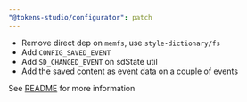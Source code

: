 ```yaml
---
"@tokens-studio/configurator": patch
---
```


- Remove direct dep on `memfs`, use `style-dictionary/fs`
- Add `CONFIG_SAVED_EVENT`
- Add `SD_CHANGED_EVENT` on sdState util
- Add the saved content as event data on a couple of events

See [README](https://github.com/tokens-studio/style-dictionary-configurator#events) for more information
